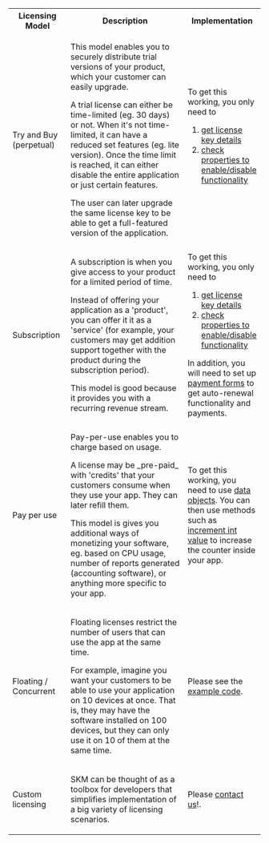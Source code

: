 <table class="table table-hover">
<tr>
<th>Licensing Model</th>
<th>Description</th>
<th style="width:20%;">Implementation</th>
</tr>
<tr>
<td>Try and Buy (perpetual)</td>

<td><p>This model enables you to securely distribute trial versions of your product, which your customer can easily upgrade.</p>
<p>A trial license can either be time-limited (eg. 30 days) or not. When it's not time-limited, it can have a reduced set features 
(eg. lite version). Once the time limit is reached, it can either disable the entire application or just certain features.
</p>
<p>The user can later upgrade the same license key to be able to get a full-featured version of the application.</p>
</td>
<td>To get this working, you only need to
<ol>
<li><a href="https://github.com/SerialKeyManager/SKGL-Extension-for-dot-NET/blob/master/Tutorials/v401.md#get-license-information">get license key details</a>
</li>
<li><a href="https://github.com/SerialKeyManager/SKGL-Extension-for-dot-NET/blob/master/Tutorials/v401.md#checking-properties">check properties to enable/disable functionality</a>
</li>
</ol>
 </td>
</tr>
<tr>
<td>Subscription</td>
<td><p>A subscription is when you give access to your product for a limited period of time.
</p>
<p>
Instead of offering your application as a 'product', you can offer it it as a 'service'
(for example, your customers may get addition support together with the product during the subscription period).
</p> 
<p>
This model is good because it provides you with a recurring revenue stream.
</p>
</td>

<td>To get this working, you only need to
<ol>
<li><a href="https://github.com/SerialKeyManager/SKGL-Extension-for-dot-NET/blob/master/Tutorials/v401.md#get-license-information">get license key details</a>
</li>
<li><a href="https://github.com/SerialKeyManager/SKGL-Extension-for-dot-NET/blob/master/Tutorials/v401.md#checking-properties">check properties to enable/disable functionality</a>
</li>
</ol>
In addition, you will need to set up <a href="https://support.serialkeymanager.com/kb/introduction-to-payment-forms">payment forms</a>
to get auto-renewal functionality and payments.
</td>
</tr>
<tr>
<td>Pay per use</td>
<td><p>Pay-per-use enables you to charge based on usage.
</p>
<p>
A license may be _pre-paid_ with 'credits' that your customers consume when they use your app. They can later refill them.
</p> 
<p>
This model is gives you additional ways of monetizing your software, eg. based on CPU usage, number of reports generated (accounting software), or anything more specific to your app. 
</p>
</td>

<td>To get this working, you need to use <a href="https://github.com/SerialKeyManager/SKGL-Extension-for-dot-NET/blob/master/Tutorials/v401.md#custom-variables-aka-data-objects">data objects</a>.
You can then use methods such as <a href="http://api.serialkeymanager.com/html/M_SKM_V3_Methods_Data_IncrementIntValue_1.htm">increment int value</a> to increase the counter inside your app.
</td>
</tr>
<tr>
<td>Floating / Concurrent</td>
<td><p>Floating licenses restrict the number of users that can use the app at the same time.
</p>
<p>
For example, imagine you want your customers to be able to use your application on 10 devices at once. That is, they may have the software installed on 100 devices, but they can only use it on 10 of them at the same time.
</p> 
</td>

<td>Please see the 
<a href="https://github.com/SerialKeyManager/SKGL-Extension-for-dot-NET/blob/master/Tutorials/v401.md#floating-licenses">example code</a>.
</td>
</tr>

<tr>
<td>Custom licensing</td>
<td><p>SKM can be thought of as a toolbox for developers that simplifies implementation of a big variety of licensing scenarios.
</p>
</td>

<td>Please <a href="https://support.serialkeymanager.com/contact">contact us</a>!.
</td>
</tr>
</table>


<!--

<tr>
<td></td>
<td></td>
<td></td>
</tr>

-->
